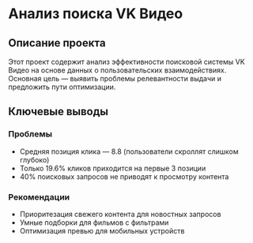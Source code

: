 # Анализ поиска VK Видео


## Описание проекта

Этот проект содержит анализ эффективности поисковой системы VK Видео на основе данных о пользовательских взаимодействиях. Основная цель — выявить проблемы релевантности выдачи и предложить пути оптимизации.

## Ключевые выводы

### Проблемы
-  Средняя позиция клика — 8.8 (пользователи скроллят слишком глубоко)
-  Только 19.6% кликов приходится на первые 3 позиции
-  40% поисковых запросов не приводят к просмотру контента

### Рекомендации
-  Приоритезация свежего контента для новостных запросов
-  Умные подборки для фильмов с фильтрами
-  Оптимизация превью для мобильных устройств

